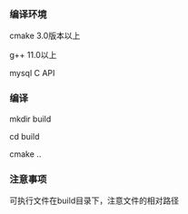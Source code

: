 ### 编译环境
cmake 3.0版本以上

g++ 11.0以上

mysql C API

### 编译
mkdir build

cd build

cmake ..
### 注意事项
可执行文件在build目录下，注意文件的相对路径
